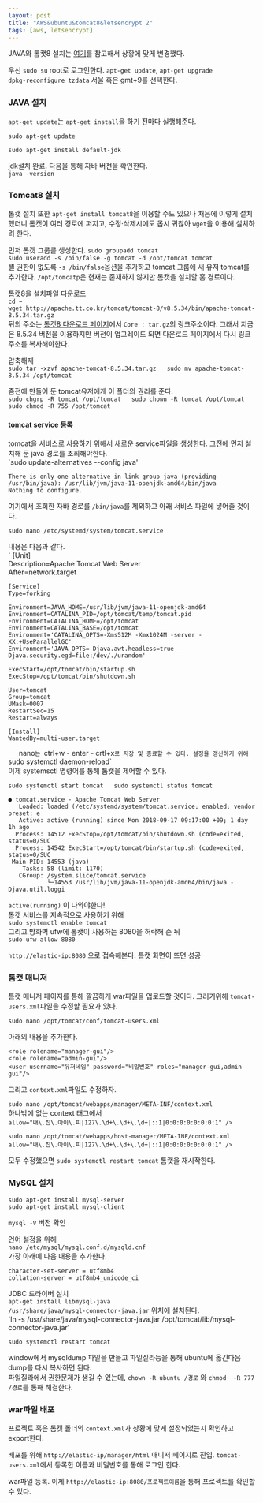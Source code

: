 ```yaml
---
layout: post
title: "AWS&ubuntu&tomcat8&letsencrypt 2"
tags: [aws, letsencrypt]
---
```


JAVA와 톰캣8 설치는 [여기](https://devops.profitbricks.com/tutorials/how-to-install-and-configure-tomcat-8-on-ubuntu-1604/)를 참고해서 상황에 맞게 변경했다.


우선 `sudo su` root로 로그인한다. `apt-get update`, `apt-get upgrade`  
`dpkg-reconfigure tzdata` 서울 혹은 gmt+9를 선택한다.

### JAVA 설치

`apt-get update`는 `apt-get install`을 하기 전마다 실행해준다.  

`sudo apt-get update`  

`sudo apt-get install default-jdk`  

jdk설치 완료. 다음을 통해 자바 버전을 확인한다.  
`java -version`


### Tomcat8 설치

톰캣 설치 또한 `apt-get install tomcat8`을 이용할 수도 있으나 처음에 이렇게 설치했더니 톰캣이 여러 경로에 퍼지고, 수정·삭제시에도 몹시 귀찮아 `wget`을 이용해 설치하려 한다.  

먼저 톰캣 그룹를 생성한다.  `sudo groupadd tomcat`  
`sudo useradd -s /bin/false -g tomcat -d /opt/tomcat tomcat`  
셸 권한이 없도록 `-s /bin/false`옵션을 추가하고 tomcat 그룹에 새 유저 tomcat를 추가한다. `/opt/tomcatp`은 현재는 존재하지 않지만 톰캣을 설치할 홈 경로이다.  

톰캣8을 설치파일 다운로드  
`cd ~`  
`wget http://apache.tt.co.kr/tomcat/tomcat-8/v8.5.34/bin/apache-tomcat-8.5.34.tar.gz`  
뒤의 주소는 [톰캣8 다운로드 페이지](http://tomcat.apache.org/download-80.cgi)에서 `Core : tar.gz`의 링크주소이다. 그래서 지금은 8.5.34 버전을 이용하지만 버전이 업그레이드 되면 다운로드 페이지에서 다시 링크주소를 복사해야한다.  

압축해제  
`sudo tar -xzvf apache-tomcat-8.5.34.tar.gz  
	sudo mv apache-tomcat-8.5.34 /opt/tomcat`  

좀전에 만들어 둔 tomcat유저에게 이 폴더의 권리를 준다.  
`sudo chgrp -R tomcat /opt/tomcat  
	sudo chown -R tomcat /opt/tomcat  
    sudo chmod -R 755 /opt/tomcat`

#### tomcat service 등록
tomcat을 서비스로 사용하기 위해서 새로운 service파일을 생성한다. 그전에 먼저 설치해 둔 java 경로를 조회해야한다.  
`sudo update-alternatives --config java'  
```
There is only one alternative in link group java (providing /usr/bin/java): /usr/lib/jvm/java-11-openjdk-amd64/bin/java
Nothing to configure.

```
여기에서 조회한 자바 경로를 `/bin/java`를 제외하고 아래 서비스 파일에 넣어줄 것이다.  

`sudo nano /etc/systemd/system/tomcat.service`  

내용은 다음과 같다.  
`
    [Unit]  
    Description=Apache Tomcat Web Server  
    After=network.target  

    [Service]  
    Type=forking  

    Environment=JAVA_HOME=/usr/lib/jvm/java-11-openjdk-amd64  
    Environment=CATALINA_PID=/opt/tomcat/temp/tomcat.pid  
    Environment=CATALINA_HOME=/opt/tomcat  
    Environment=CATALINA_BASE=/opt/tomcat  
    Environment='CATALINA_OPTS=-Xms512M -Xmx1024M -server -XX:+UseParallelGC'  
    Environment='JAVA_OPTS=-Djava.awt.headless=true -Djava.security.egd=file:/dev/./urandom'  

    ExecStart=/opt/tomcat/bin/startup.sh  
    ExecStop=/opt/tomcat/bin/shutdown.sh  

    User=tomcat  
    Group=tomcat  
    UMask=0007  
    RestartSec=15  
    Restart=always  

    [Install]  
    WantedBy=multi-user.target  
`  
`nano`는 `ctrl+w - enter - crtl+x` 로 저장 및 종료할 수 있다.
설정을 갱신하기 위해 `sudo systemctl daemon-reload`  
이제 systemsctl 명령어를 통해 톰캣을 제어할 수 있다.  

`sudo systemctl start tomcat  
	sudo systemctl status tomcat`
```
● tomcat.service - Apache Tomcat Web Server
   Loaded: loaded (/etc/systemd/system/tomcat.service; enabled; vendor preset: e
   Active: active (running) since Mon 2018-09-17 09:17:00 +09; 1 day 1h ago
  Process: 14512 ExecStop=/opt/tomcat/bin/shutdown.sh (code=exited, status=0/SUC
  Process: 14542 ExecStart=/opt/tomcat/bin/startup.sh (code=exited, status=0/SUC
 Main PID: 14553 (java)
    Tasks: 58 (limit: 1170)
   CGroup: /system.slice/tomcat.service
           └─14553 /usr/lib/jvm/java-11-openjdk-amd64/bin/java -Djava.util.loggi
```

`active(running)` 이 나와야한다!  
톰캣 서비스를 지속적으로 사용하기 위해  
`sudo systemctl enable tomcat`  
그리고 방화벽 ufw에 톰캣이 사용하는 8080을 허락해 준 뒤  
`sudo ufw allow 8080`  

`http://elastic-ip:8080` 으로 접속해본다. 톰캣 화면이 뜨면 성공  

### 톰캣 매니저
톰캣 매니저 페이지를 통해 깔끔하게 war파일을 업로드할 것이다. 그러기위해 `tomcat-users.xml`파일을 수정할 필요가 있다.  

`sudo nano /opt/tomcat/conf/tomcat-users.xml`  

아래의 내용을 추가한다.  
```
<role rolename="manager-gui"/>
<role rolename="admin-gui"/>
<user username="유저네임" password="비밀번호" roles="manager-gui,admin-gui"/>
```
그리고 `context.xml`파일도 수정하자.  

`sudo nano /opt/tomcat/webapps/manager/META-INF/context.xml`  
하나밖에 없는 context 태그에서  
`allow="내\.집\.아이\.피|127\.\d+\.\d+\.\d+|::1|0:0:0:0:0:0:0:1" />`  

`sudo nano /opt/tomcat/webapps/host-manager/META-INF/context.xml`  
`allow="내\.집\.아이\.피|127\.\d+\.\d+\.\d+|::1|0:0:0:0:0:0:0:1" />`  

모두 수정했으면 `sudo systemctl restart tomcat` 톰캣을 재시작한다.  

### MySQL 설치
`sudo apt-get install mysql-server`  
`sudo apt-get install mysql-client`  

`mysql -V` 버전 확인  

언어 설정을 위해  
`nano /etc/mysql/mysql.conf.d/mysqld.cnf`  
가장 아래에 다음 내용을 추가한다.  
```
character-set-server = utf8mb4
collation-server = utf8mb4_unicode_ci
```

JDBC 드라이버 설치  
`apt-get install libmysql-java`  
`/usr/share/java/mysql-connector-java.jar` 위치에 설치된다.  
`ln -s /usr/share/java/mysql-connector-java.jar /opt/tomcat/lib/mysql-connector-java.jar'  

`sudo systemctl restart tomcat`  

window에서 mysqldump 파일을 만들고 파일질라등을 통해 ubuntu에 옮긴다음 dump를 다시 복사하면 된다.  
파일질라에서 권한문제가 생길 수 있는데, `chown -R ubuntu /경로` 와 `chmod  -R 777 /경로`를 통해 해결한다.


### war파일 배포

프로젝트 혹은 톰캣 폴더의 `context.xml`가 상황에 맞게 설정되었는지 확인하고 export한다.

배포를 위해 `http://elastic-ip/manager/html` 매니저 페이지로 진입. `tomcat-users.xml`에서 등록한 이름과 비밀번호를 통해 로그인 한다.  

war파일 등록. 이제 `http://elastic-ip:8080/프로젝트이름`을 통해 프로젝트를 확인할 수 있다.
